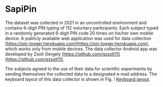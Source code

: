 # SapiPin

The dataset was collected in 2021 in an uncontrolled environment and contains 6-digit PIN typing of 112 voluntary participants.
Each subject typed in a randomly generated 6-digit PIN code 20 times on his/her own mobile device.
A publicly available web application was used for data collection [https://pin-logger.herokuapp.com](https://pin-logger.herokuapp.com),
which works only from mobile devices. The data collector Android app was developed by Zsolt Gergely [https://github.com/gzsolt11](https://github.com/gzsolt11).

The subjects agreed to the use of their data for scientific experiments by sending themselves the collected data to a designated e-mail address.
The keyboard layout of this data collector is shown in Fig. ! [Keyboard layout](pin_logger.png).
